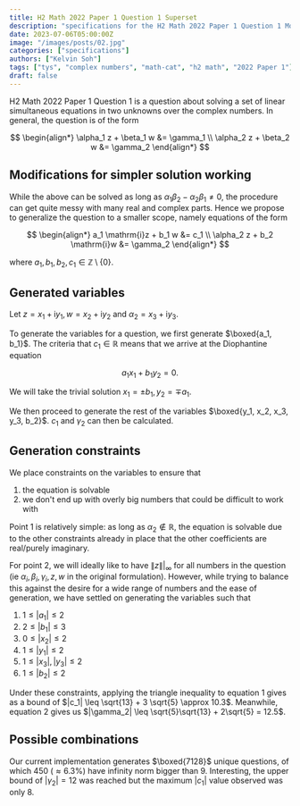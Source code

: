 ```yaml
---
title: H2 Math 2022 Paper 1 Question 1 Superset
description: "specifications for the H2 Math 2022 Paper 1 Question 1 Modification"
date: 2023-07-06T05:00:00Z
image: "/images/posts/02.jpg"
categories: ["specifications"]
authors: ["Kelvin Soh"]
tags: ["tys", "complex numbers", "math-cat", "h2 math", "2022 Paper 1"]
draft: false
---
```


H2 Math 2022 Paper 1 Question 1 is a question about solving a set of linear simultaneous
equations in two unknowns over the complex numbers. In general, the question is of the
form

$$
\begin{align*}
\alpha_1 z + \beta_1 w &= \gamma_1 \\
\alpha_2 z + \beta_2 w &= \gamma_2
\end{align*}
$$

## Modifications for simpler solution working

While the above can be solved as long as $\alpha_1 \beta_2 - \alpha_2 \beta_1 \neq 0$,
the procedure can get quite messy with many real and complex parts. Hence we propose to
generalize the question to a smaller scope, namely equations of the form

$$
\begin{align*}
a_1 \mathrm{i}z + b_1 w &= c_1 \\
\alpha_2 z + b_2 \mathrm{i}w &= \gamma_2
\end{align*}
$$

where $a_1, b_1, b_2, c_1 \in \mathbb{Z}\setminus \{0\}$.

## Generated variables

Let $z = x_1 + \mathrm{i}y_1, w = x_2 + \mathrm{i}y_2$ and $\alpha_2 = x_3 + \mathrm{i}y_3$.

To generate the variables for a question, we first generate $\boxed{a_1, b_1}$. The criteria
that $c_1 \in \mathbb{R}$ means that we arrive at the Diophantine equation

$$
a_1 x_1 + b_1 y_2 = 0.
$$

We will take the trivial solution $x_1 = \pm b_1, y_2 = \mp a_1$.

We then proceed to generate the rest of the variables $\boxed{y_1, x_2, x_3, y_3, b_2}$. $c_1$ and
$\gamma_2$ can then be calculated.

## Generation constraints

We place constraints on the variables to ensure that

1. the equation is solvable
2. we don't end up with overly big numbers that could be difficult to work with

Point 1 is relatively simple: as long as $\alpha_2 \not \in \mathbb{R}$, the equation is solvable
due to the other constraints already in place that the other coefficients are real/purely imaginary.

For point 2, we will ideally like to have $\lVert z \rVert|_\infty$ for all numbers in the question
(ie $\alpha_i, \beta_i, \gamma_i, z, w$ in the original formulation). However, while trying to balance this
against the desire for a wide range of numbers and the ease of generation, we have settled on generating
the variables such that

1. $1 \leq |a_1| \leq 2$
2. $2 \leq |b_1| \leq 3$
3. $0 \leq |x_2| \leq 2$
4. $1 \leq |y_1| \leq 2$
5. $1 \leq |x_3|, |y_3| \leq 2$
6. $1 \leq |b_2| \leq 2$

Under these constraints, applying the triangle inequality to equation 1
gives as a bound of $|c_1| \leq \sqrt{13} + 3 \sqrt{5} \approx 10.3$. Meanwhile, equation 2
gives us $|\gamma_2| \leq \sqrt{5}\sqrt{13} + 2\sqrt{5} = 12.5$.

## Possible combinations

Our current implementation generates $\boxed{7128}$ unique questions, of which
$450$ ($\approx 6.3\%$) have infinity norm bigger than 9. Interesting, the upper bound of
$|\gamma_2| = 12$ was reached but the maximum $|c_1|$ value observed was only 8.
